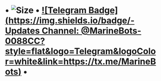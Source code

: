 # • ![Size](https://img.shields.io/github/repo-size/realeu/drive?style=flat&color=black) • [![Telegram Badge](https://img.shields.io/badge/-Updates Channel: @MarineBots-0088CC?style=flat&logo=Telegram&logoColor=white&link=https://tx.me/MarineBots)](https://tx.me/MarineBots) •
